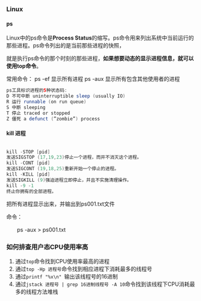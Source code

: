 ### Linux

#### ps

Linux中的ps命令是**Process Status**的缩写。ps命令用来列出系统中当前运行的那些进程。ps命令列出的是当前那些进程的快照，

就是执行ps命令的那个时刻的那些进程，**如果想要动态的显示进程信息，就可以使用top命令**。

常用命令： ps -ef 显示所有进程 ps -aux 显示所有包含其他使用者的进程



```java
ps工具标识进程的5种状态码:
D 不可中断 uninterruptible sleep (usually IO)
R 运行 runnable (on run queue)
S 中断 sleeping
T 停止 traced or stopped
Z 僵死 a defunct (”zombie”) process
```

#### kill 进程

```java

kill -STOP [pid]
发送SIGSTOP (17,19,23)停止一个进程，而并不消灭这个进程。
kill -CONT [pid]
发送SIGCONT (19,18,25)重新开始一个停止的进程。
kill -KILL [pid]
发送SIGKILL (9)强迫进程立即停止，并且不实施清理操作。
kill -9 -1
终止你拥有的全部进程。
```

把所有进程显示出来，并输出到ps001.txt文件

命令：

　　ps -aux > ps001.txt

### 如何排查用户态CPU使用率高

1. 通过`top`命令找到CPU使用率最高的进程
2. 通过`top -Hp 进程号`命令找到相应进程下消耗最多的线程号
3. 通过`printf "%x\n" `输出该线程号的16进制
4. 通过`jstack 进程号 | grep 16进制线程号 -A 10`命令找到该线程下CPU消耗最多的线程方法堆栈 